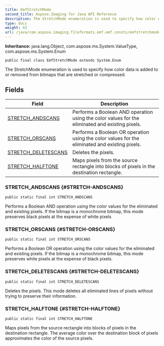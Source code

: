 ```yaml
---
title: EmfStretchMode
second_title: Aspose.Imaging for Java API Reference
description: The StretchMode enumeration is used to specify how color data is added to or removed from bitmaps that are stretched or compressed.
type: docs
weight: 43
url: /java/com.aspose.imaging.fileformats.emf.emf.consts/emfstretchmode/
---
```

**Inheritance:**
java.lang.Object, com.aspose.ms.System.ValueType, com.aspose.ms.System.Enum
```
public final class EmfStretchMode extends System.Enum
```

The StretchMode enumeration is used to specify how color data is added to or removed from bitmaps that are stretched or compressed.
## Fields

| Field | Description |
| --- | --- |
| [STRETCH_ANDSCANS](#STRETCH-ANDSCANS) | Performs a Boolean AND operation using the color values for the eliminated and existing pixels. |
| [STRETCH_ORSCANS](#STRETCH-ORSCANS) | Performs a Boolean OR operation using the color values for the eliminated and existing pixels. |
| [STRETCH_DELETESCANS](#STRETCH-DELETESCANS) | Deletes the pixels. |
| [STRETCH_HALFTONE](#STRETCH-HALFTONE) | Maps pixels from the source rectangle into blocks of pixels in the destination rectangle. |
### STRETCH_ANDSCANS {#STRETCH-ANDSCANS}
```
public static final int STRETCH_ANDSCANS
```


Performs a Boolean AND operation using the color values for the eliminated and existing pixels. If the bitmap is a monochrome bitmap, this mode preserves black pixels at the expense of white pixels

### STRETCH_ORSCANS {#STRETCH-ORSCANS}
```
public static final int STRETCH_ORSCANS
```


Performs a Boolean OR operation using the color values for the eliminated and existing pixels. If the bitmap is a monochrome bitmap, this mode preserves white pixels at the expense of black pixels.

### STRETCH_DELETESCANS {#STRETCH-DELETESCANS}
```
public static final int STRETCH_DELETESCANS
```


Deletes the pixels. This mode deletes all eliminated lines of pixels without trying to preserve their information.

### STRETCH_HALFTONE {#STRETCH-HALFTONE}
```
public static final int STRETCH_HALFTONE
```


Maps pixels from the source rectangle into blocks of pixels in the destination rectangle. The average color over the destination block of pixels approximates the color of the source pixels.

